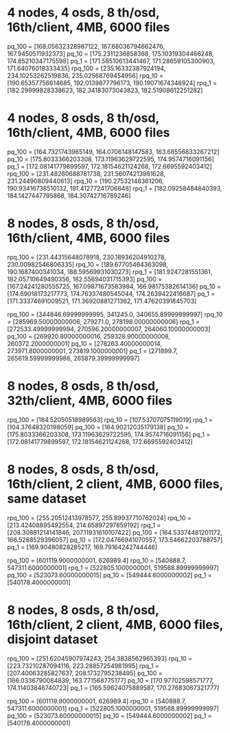 # 4 nodes, 4 osds, 8 th/osd, 16th/client, 4MB, 6000 files
pq_100 =  [168.05632328987122, 167.68036794662476, 167.9450511932373]
pq_10 =  [175.2311236858368, 175.10319304466248, 174.85210347175598]
pq_1 =  [171.58510613441467, 171.28659105300903, 171.64076018333435]
rpq_100 =  [235.16332387924194, 234.10253262519836, 235.02568769454956]
rpq_10 =  [190.65357756614685, 192.0139877796173, 190.19071674346924]
rpq_1 =  [182.29999828338623, 182.34183073043823, 182.51908612251282]

# 4 nodes, 8 osds, 8 th/osd, 16th/client, 4MB, 6000 files
pq_100 =  [164.7321743965149, 164.0706148147583, 163.68556833267212]
pq_10 =  [175.8033366203308, 173.11963629722595, 174.9574716091156]
pq_1 =  [172.08141779899597, 172.18154621124268, 172.6695592403412]
rpq_100 =  [231.48260688781738, 231.56074213981628, 231.24490809440613]
rpq_10 =  [190.27532148361206, 190.93416738510132, 191.41277241706848]
rpq_1 =  [182.09258484840393, 184.1427447795868, 184.30742716789246]

# 8 nodes, 8 osds, 8 th/osd, 16th/client, 4MB, 6000 files
rpq_100 =  [231.44315648078918, 230.18936204910278, 230.00982546806335]
rpq_10 =  [189.67705464363098, 190.1687400341034, 188.59569931030273]
rpq_1 =  [181.9247281551361, 182.05710649490356, 182.55694031715393]
pq_100 =  [167.24241280555725, 167.09871673583984, 166.98175382614136]
pq_10 =  [174.69018173217773, 174.76337480545044, 174.2639422416687]
pq_1 =  [171.33374691009521, 171.36920881271362, 171.47620391845703]

rpq_100 = [344846.69999999995, 341245.0, 340655.89999999997]
rpq_10 = [285969.50000000006, 279271.0, 278198.00000000006]
rpq_1 = [272533.49999999994, 270596.20000000007, 264060.10000000003]
pq_100 = [269920.80000000016, 259328.90000000008, 260372.2000000001]
pq_10 = [278263.40000000014, 273971.8000000001, 273819.1000000001]
pq_1 = [271899.7, 265619.59999999986, 265879.39999999997]

# 8 nodes, 8 osds, 8 th/osd, 32th/client, 4MB, 6000 files

rpq_100 =  [184.52050518989563]
rpq_10 =  [107.53707075119019]
rpq_1 =  [104.37648320198059]
pq_100 =  [164.90212035179138]
pq_10 =  [175.8033366203308, 173.11963629722595, 174.9574716091156]
pq_1 =  [172.08141779899597, 172.18154621124268, 172.6695592403412]

# 8 nodes, 8 osds, 8 th/osd, 16th/client, 2 client, 4MB, 6000 files, same dataset
rpq_100 = [255.20512413978577, 255.89937710762024]
rpq_10 = [213.42408895492554, 214.65897297859192]
rpq_1 = [208.30881214141846, 207.11931610107422]
pq_100 =  [164.53374481201172, 166.5288529396057]
pq_10 =  [172.04766941070557, 173.54662203788757]
pq_1 =  [169.90480828285217, 169.79164242744446]

rpq_100 = [601119.9000000001, 626989.4]
rpq_10 = [540888.7, 547311.6000000001]
rpq_1 = [522805.1000000001, 519568.89999999997]
pq_100 = [523073.60000000015]
pq_10 = [549444.6000000002]
pq_1 = [540178.4000000001]

# 8 nodes, 8 osds, 8 th/osd, 16th/client, 2 client, 4MB, 6000 files, disjoint dataset

rpq_100 = [251.62045907974243, 254.3838562965393]
rpq_10 = [223.73210287094116, 223.28857254981995]
rpq_1 =  [207.40063285827637, 208.1732795238495]
pq_100 =  [166.0336790084839, 163.771568775177]
pq_10 =  [170.97702598571777, 174.11403846740723]
pq_1 = [165.59624075889587, 170.27683067321777]

rpq_100 = [601119.9000000001, 626989.4]
rpq_10 = [540888.7, 547311.6000000001]
rpq_1 = [522805.1000000001, 519568.89999999997]
pq_100 = [523073.60000000015]
pq_10 = [549444.6000000002]
pq_1 = [540178.4000000001]

<!-- 
# Same as above, just client side...
pq_100 =  [167.24241280555725, 167.09871673583984, 166.98175382614136]
rpqc_100 = [171.913, 166.913, 167.066]
rpqs_100 = [228.249, 235.927, 232.120]  -->
